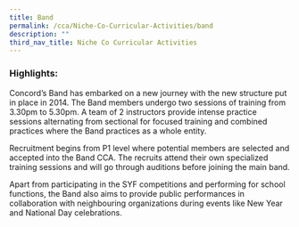 ```yaml
---
title: Band
permalink: /cca/Niche-Co-Curricular-Activities/band
description: ""
third_nav_title: Niche Co Curricular Activities
---
```

<h3>Highlights:</h3>

Concord’s Band has embarked on a new journey with the new structure put in place in 2014. The Band members undergo two sessions of training from 3.30pm to 5.30pm. A team of 2 instructors provide intense practice sessions alternating from sectional for focused training and combined practices where the Band practices as a whole entity.

  

Recruitment begins from P1 level where potential members are selected and accepted into the Band CCA. The recruits attend their own specialized training sessions and will go through auditions before joining the main band.

  

Apart from participating in the SYF competitions and performing for school functions, the Band also aims to provide public performances in collaboration with neighbouring organizations during events like New Year and National Day celebrations.